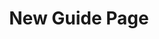---
_schema: guide-page
title: New Guide Page
description:
topper:
  _bookshop_name: design-system/topper/hero
  label:
  background_image:
  alt_text:
  heading:
    - text: Heading
      highlight:
  subheading: Subheading goes here.
  body_text:
  styles:
    vibe: down-to-business
    background_c:
    gradient_1:
    gradient_2:
    gradient_3:
    heading_c:
    enable_blend: false
    enable_pattern: false
    tint_opacity: "0.5"
    container_margin:
content_blocks:
  - _bookshop_name: design-system/section/quicklinks
    heading: Quicklinks
    links:
      - text: Text
        url: /url
    config:
      edit_mode_only: false
    margin: ""
uuid:
type: guide
_unlisted: true
---